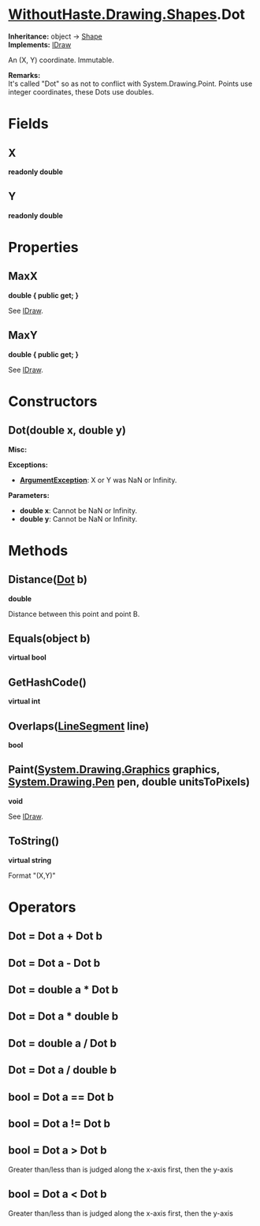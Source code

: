 # [WithoutHaste.Drawing.Shapes](TableOfContents.WithoutHaste.Drawing.Shapes.md).Dot

**Inheritance:** object → [Shape](WithoutHaste.Drawing.Shapes.Shape.md)  
**Implements:** [IDraw](WithoutHaste.Drawing.Shapes.IDraw.md)  

An (X, Y) coordinate. Immutable.  

**Remarks:**  
It's called "Dot" so as not to conflict with System.Drawing.Point. Points use integer coordinates, these Dots use doubles.  

# Fields

## X

**readonly double**  

## Y

**readonly double**  

# Properties

## MaxX

**double { public get; }**  

See [IDraw](WithoutHaste.Drawing.Shapes.IDraw.md).  

## MaxY

**double { public get; }**  

See [IDraw](WithoutHaste.Drawing.Shapes.IDraw.md).  

# Constructors

## Dot(double x, double y)

**Misc:**  
  

**Exceptions:**  
* **[ArgumentException](https://docs.microsoft.com/en-us/dotnet/api/system.argumentexception)**: X or Y was NaN or Infinity.  

**Parameters:**  
* **double x**: Cannot be NaN or Infinity.  
* **double y**: Cannot be NaN or Infinity.  

# Methods

## Distance([Dot](WithoutHaste.Drawing.Shapes.Dot.md) b)

**double**  

Distance between this point and point B.  

## Equals(object b)

**virtual bool**  

## GetHashCode()

**virtual int**  

## Overlaps([LineSegment](WithoutHaste.Drawing.Shapes.LineSegment.md) line)

**bool**  

## Paint([System.Drawing.Graphics](https://docs.microsoft.com/en-us/dotnet/api/system.drawing.graphics) graphics, [System.Drawing.Pen](https://docs.microsoft.com/en-us/dotnet/api/system.drawing.pen) pen, double unitsToPixels)

**void**  

See [IDraw](WithoutHaste.Drawing.Shapes.IDraw.md).  

## ToString()

**virtual string**  

Format "(X,Y)"  

# Operators

## Dot = Dot a + Dot b

## Dot = Dot a - Dot b

## Dot = double a * Dot b

## Dot = Dot a * double b

## Dot = double a / Dot b

## Dot = Dot a / double b

## bool = Dot a == Dot b

## bool = Dot a != Dot b

## bool = Dot a > Dot b

Greater than/less than is judged along the x-axis first, then the y-axis  

## bool = Dot a < Dot b

Greater than/less than is judged along the x-axis first, then the y-axis  

